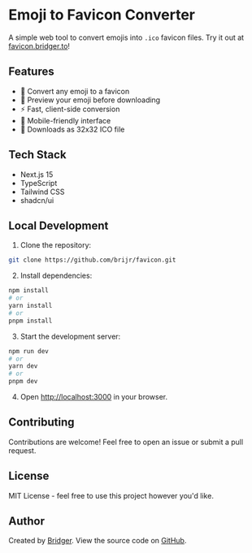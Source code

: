 # Emoji to Favicon Converter

A simple web tool to convert emojis into `.ico` favicon files. Try it out at [favicon.bridger.to](https://favicon.bridger.to)!

## Features

- 🎯 Convert any emoji to a favicon
- 🎨 Preview your emoji before downloading
- ⚡ Fast, client-side conversion
- 📱 Mobile-friendly interface
- 💾 Downloads as 32x32 ICO file

## Tech Stack

- Next.js 15
- TypeScript
- Tailwind CSS
- shadcn/ui

## Local Development

1. Clone the repository:

```bash
git clone https://github.com/brijr/favicon.git
```

2. Install dependencies:

```bash
npm install
# or
yarn install
# or
pnpm install
```

3. Start the development server:

```bash
npm run dev
# or
yarn dev
# or
pnpm dev
```

4. Open [http://localhost:3000](http://localhost:3000) in your browser.

## Contributing

Contributions are welcome! Feel free to open an issue or submit a pull request.

## License

MIT License - feel free to use this project however you'd like.

## Author

Created by [Bridger](https://bridger.to). View the source code on [GitHub](https://github.com/brijr/favicon).
